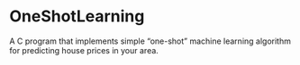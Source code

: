 # OneShotLearning
A C program that implements simple “one-shot” machine learning algorithm for predicting house prices in your area.
